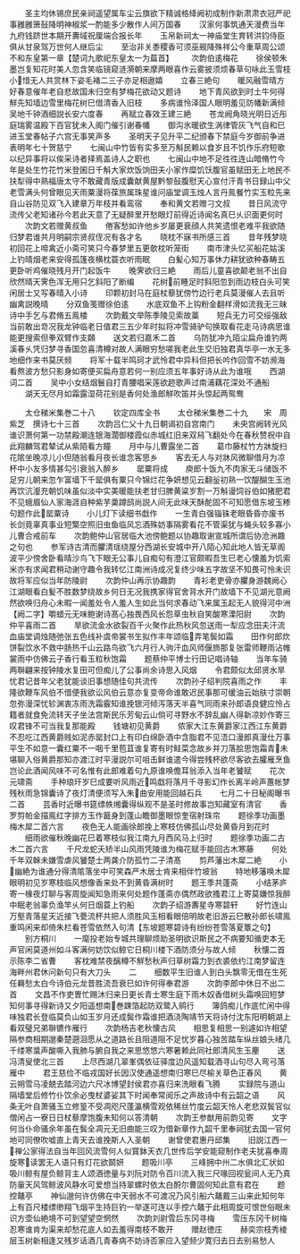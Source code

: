 <!-- { "loadSidebar": true } -->
　　圣主均休锡庶民亲祠遥望属车尘云旗欲下精诚格绛阙初成制作新肃肃衣冠严祀事雝雝箫鼔降明神椒浆一酌能多少散作人间万国春
　　汉家何事筑通天漫费当年九府钱跻世本期开夀域祝厘端合报长年
　　玉帛新祠太一神庙堂生育转洪钧侍臣俱从甘泉驾万世何人继后尘
　　至治非关黍稷香可须巫觋降殊祥公今重草周公颂不和东皇第一章【楚词九歌祀东皇太一为萹首】
　　次韵伯逺梅花
　　徐侯顿朱墨岂复知花时美人忽含笑临镜窥涟漪朝来摩两眼喜作云雾披须烦春草句咏此玉雪枝小惜无人共赏林下姿毛褚二三子亦足相遨嬉
　　立春三絶句
　　暖风融雪晴方好春意催年老自悲故国未归空有梦梅花欲动又题诗
　　地下青风欲到时土牛何得觧先知墙边雪里梅花树巳借清香入旧枝
　　多病谁怜泽国人眼明羞见防幡新满倾吴地千钟酒细説长安六度春
　　再赋立春效王建三絶
　　苍龙阙角晓光明日近彤庭瑞雾温殿下百官犹未入阁门催引谢春幡
　　御沟氷暖欲生涡律管灰飞气自和巳进玉堂春帖子六宫无事笑声多
　　圣明天子见升平二纪颁春下禁庭今岁御前争进表明年七十贺慈宁
　　七闽山中竹皆有实多至万斛民赖以食岁且不饥作乐府短歌以纪异事将以俟采诗者择焉盖诗人之职也
　　七闽山中地不足徃徃连山暗脩竹今年是处生竹花竹米登囷日千斛大家炊饭饷田夫小家作糜饥饫腹官虽赋田无上地民不扶犁得中熟福唐太守不敢藏青版成囊献黄屋黔黎鼔腹慰天心宣付汗青书日録山中父老雪满头何曾眼见天雨粟漫将葆旅属珠星谁问庙堂调玉烛人言丹鳯餐竹实玉粒先来自山谷防见双飞入建章万年枝并看鸾宿
　　奉和黄文若赠刁文叔
　　昔日风流守流传父老知诸孙今若此天意了无疑醉里开愁眼灯前得近诗闻名真巳乆识面更何时
　　次韵文若赠黄叔鱼
　　倦客愁如许他乡岁屡更衰顔人共笑遗恨老难平我欲随归梦君谁共月明嗣宗贤叔侄况有各才名
　　晓枕不寐书所感三首
　　昔年残梦晓初回花上啼禽近小斋可笑只今春梦里五更欹枕听笼街
　　南市津头忆买船花姑溪上钓晴烟老来安得孤篷夜横枕蓑衣听雨眠
　　白髪心知万事休力耕犹欲种春畴五更卧听鸡催晓残月开门起饭牛
　　晚霁欲归三絶
　　雨后儿童喜欲颠老翁不出自欣然晴天霁色浑无用只乞斜阳了断编
　　花树前睡足时斜阳忽到雨边枝白头可笑闲居士又写春晴入小诗
　　印颗初封马在庭杖藜犹傍竹边行老兵莫漫催人去且听幽禽説晚晴
　　分双鱼笺赠徐伯逺
　　水底双鱼不上钩粉金翻样滑如流我无三昧诗中手乞与君脩五鳯楼
　　次韵戴文举陈季陵见索故藁
　　短兵无力可交绥强敌当前敢出竒况我龙钟临老日值君三五少年时拟将冲雪骑驴句换取看花走马诗病思谁能更搜索但拳双臂作支頥
　　送文若归嘉禾二首
　　乌防犹冲九陌尘扁舟谁钓两溪春乆凭归梦寻香国忽喜清樽对故人满眼穷愁嗟我老此生交旧独君真华亭一水无多地细作来书莫厌频
　　将军十载半鸣珂才武怜君中异科但把长吟作回雪不妨濒海看熬波方愁只影身如寄便买扁舟意若何一别应须五年事好诗从此为谁哦
　　西湖词二首
　　吴中小女结烟鬟自打青腰唱采莲欲趂歌声过南浦藕花深处不通船
　　湖天无尽月如霜露湿荷花别是香何处渔郎觧吹笛并头惊起两鸳鸯






　　太仓稊米集巻二十八
　　钦定四库全书
　　太仓稊米集巻二十九　　宋　周紫芝　撰诗七十三首
　　次韵吕仁父十九日朝谒初自宫南门
　　未央宫阙转光风谁识萧何第一功禁殿潮连银海濶御楼霞似赤城红旧来双舄飞翻处今在春秋赞祝中自此翔麟驾君辇试从紫陌看方瞳
　　月中与儿曹露坐二首
　　葛巾藤杖竹方牀旋扫花隂坐晚凉儿小但随翁看月夜长谁念客思乡
　　客去无人与对牀风微聊借月为凉杯中小友多情甚勾引衰翁入醉乡
　　罂粟将成
　　庾郎十饭九不肉家无斗储饭不足穷儿朝来忽乍富墙下千罂俱有粟只今锦烂花争妍想见云翻釡初熟一饮醍醐生玉池再饮沆瀣充朝饥味虽似淡中实美暖能扶老甘归脾黄粱岁割一万斛谩饲谷伯如猪肥君不见蛾眉仙人家海涯自种紫芋羮蹲鸱尚説人间无此味天酥酡固不可知愿借东坡玉糁句题作此罂粟诗
　　小儿灯下读细书戱作
　　一生青白强锱铢老眼昏昏亦废书长剑竟辜真事业短檠空照旧虫鱼临风忘酒殊妨事隔雾看花不管渠犹与蝇头较多寡小儿曹合戒前车
　　次韵鲍仲山官居临大池傍鲍题以协趣取谢宣城所谓后协沧洲趣之句也
　　参军诗古清而臞清瑶绕屋分西湖长安城中开八陌心知此地人皆无草阁波平少傍舍卧看晴沙鸟飞下眼无公事儿自痴句有澄江官颇暇吾生巳老心懐羞为饥索米亦有求闻君稍动谢守趣令我转忆江南洲诗成况复终少味五字故坚不知畏可怜未识故将军应似当年防陵尉
　　次韵仲山再示协趣韵
　　青衫老吏骨亦臞身游魏阙心江湖眼看白髪不胜数梦绕故乡何日无况我携家得官舍背水开门故墙下不见湖光意阙然欲唤归舟心未暇一闻羞处令人羞人生如此当何求春动飞来属玉起无人貌得河中洲【阙二字】嚼蜡元无味鲍谢诗髙心独畏西风长怨草虫秋自笑酸寒溧阳尉
　　次韵仲平喜雨二首
　　旱欲流金水欲裂百千火聚作此热秋风忽送雨一犁应念田夫汗流血庙堂调烛随弛张五色线补虞帝裳书生拟作丰年颂临弄笔鬓如霜
　　田作何郎炊饼裂饮氷不救中肠热千山云路鸟欲飞六月行人驹汗血风师偃斾那复张雷师鞭雨沾帷裳雨中仿佛云子香行看玉粒秋饱霜
　　题蔡仲平博士行田记唱诗轴
　　当年车骑两聨翩来按钟陵水复田可但痴儿了公事尚余诗思入风烟
　　令君颇似太邱贤水旱忧君记昔年父老犹能谈旧事想随佳句共流传
　　次韵孙子绍判院喜雨之作
　　丰隆欲鞭车风伯不借便我欲讼风伯云意亦复变帝命谁敢迟民事那可缓油云始肤寸崇朝忽弥漫深忧轸渊衷冻雨洗霜霰知谁挽银河倾泻落天半喜气同雨来孙郎语良健应怜占籍者就食免流转天子坐法宫斯民乐芳甸云山倘可寻野水不辞乱幽人得新凉妙作寄三叹君锋不可当我复那能殿
　　钱塘初见黄爵
　　侬家大江东黄爵家江西江东黄爵不忍吃江西黄爵贱如泥赤罂封口上有印白绵卧酒中含脂君不见浯口漫郎真漫仕万事平生不如意一囊红粟不一咽千里苞苴谁复寄有时鲑菜念故乡并刀落脍思饱霜青未堪聊入俗黄爵那知亦渡江时平漫説尔可咀击鲜谁遣今得尝残杯欲尽客欲去臛雁烹鱼岂论此酒闻风味不可名惟有此郎难着句九原谁唤儋耳翁添入当年老饕赋
　　花次元啸斋
　　手种琅玕岁巳成要听风雨近鸣戱将落月千寻影幻作长离半岭声蕙帐梦残秋雨急锦囊诗了夜灯清便须写入朱曲安用能回越石兵
　　七月二十日秘阁曝书二首
　　芸香时近曝书筵缥帙缃囊得纵观不是圣时修故事岂知藏室有清官
　　香罗剪帕金描鳯红字排方玉作籖身到蓬山瞻御墨眼惊奎宿射珠帘
　　题徐季功画墨梅木犀二首六言
　　夜色无人能画徐郎挽上寒枝仿佛孤山尽处黄昏月到花时
　　细雨欲催秋晚幽花巳着寒枝似我江南九月西风马上归时
　　题徐季功画二古木二首六言
　　千尺龙蛇夭矫半山风雨凭陵谁为梅花赋手能回古木寒藤
　　何处千年双榦未嫌雪虐风饕楚士两龚介防孤竹二子清髙
　　剪芦藩出木犀二絶
　　小幽絶为谁通分得清隂落坐中可笑森严木居士肯来相伴竹坡翁
　　特地移藩唤木犀眼明初见岁寒枝临风想像香来处不到黄昏满树时
　　题王季共蓬斋
　　小结茅庐寄一椽夜灯聊与客周旋闻知急雨来何处题作蓬斋亦偶然政欲搔君江上寄莫嫌惊我醉中眠老翁辜负渔竿乆何日烟蓑上钓船
　　次韵子绍游夀星寺寒碧轩
　　好竹连山万壑青落星天近接飞甍流杯共把人须胜风玉相看眼倍明故老旧游云巳散孙郎长啸鳯重鸣闲来却倚朱栏看苍雪依然入句清【东坡题寒碧诗有纷纷苍雪落夏簟之句】
　　别方桐川
　　一麾投老始专城共理聊烦助圣明欲识斯民之不病要知循吏本无声官闲莫道州如斗客满何妨饮似鲸它日桐川楼下酒防须分与故人倾
　　秋懐二首示陈李二省曹
　　客枕难禁夜醨樽不觧愁秋声归草树霜力到衣裘依约江南梦留连海畔州君休问新句只有大刀头
　　二
　　细数平生旧谁人到白头飘零无借在生死任羇愁太白今诗伯元龙昔胜流吾衰巳如许何得奉君游
　　次韵李郎中休日不出二首
　　文昌不作吏曺忙赐沐归来日更长青士寒生庭下雨木奴香借树头霜唤回短梦知何事寻得新诗又夕阳遥想南巻踈箔起防双鹭入鹓行
　　簿鸽痴儿作底忙闲中得味独君长登临莫负山如玉岁月还成鬓作霜谁把酒浇陶靖节天将诗付沈东阳明朝湖上看双璧兄弟聨镳作雁行
　　次韵杨吉老秋懐古风
　　相思复相思一别遽如许相望隔参商相期邈秦楚遡洄愿从之道路长且阻道阻不足忧岁暮心独苦踏车纵丝娘头绪几千缕寒螀声酸嘶入我肺与腑自我之来思悠悠六寒暑赖此同社郎清风生玉麈
　　送冯清叟使北三首
　　上尽西湖几翠峯偶依征驿度边风遥知载酒寻山句尽入弯弓落雁中
　　君王慈俭不临戎国好长因汉使通遥想南归寒巳尽榆关草色正春风
　　黄云朔雪马凌兢去踏河边六尺冰博望封侯君亦喜归来洗眼看飞腾
　　实録院与道山隔墙堂后修竹仆饮余必曳杖婆娑其下时闻奉常阅乐之声故诗中有云韶之语
　　风条无叶自萧骚玉立修篁不受凋咫尺蓬瀛横雪观依稀丝竹度云韶天怜人老悲双鬓官似僧闲占一寮日日杖藜摩饱腹未知何以答清朝
　　次韵王参猷用前韵见寄
　　文字何当仆命骚余年虽在鬓全凋元无旧曲能三叹为借新章作九韶千里奉祠犹去国一官何地可同僚吹嘘直上青天去谁挽斯人入圣朝
　　谢曾使君惠丹邱集
　　旧説江西一禅公家得法自当年回风流雪何人似寳鉢天衣几世传后学安能窥制作老夫犹喜奉周旋寒读罢无人语只有灯花欲鬬妍
　　题吸川亭
　　三峰拥中州二水俱北汇状如吸川鲸有屋负鲸背主人颂酒徳量与刘阮对防令百川流入我三尺喙回视瓮间人无乃真防軰天风驾鲸波风静水可爱想当持翠螺时依太白酹尔曹固何知此意有君在
　　题控鼇亭
　　神仙邈何许仿佛在中天弱水不可渡况乃风引船六鼇戴三山来此知何年上有百尺楼缥缈翔飞烟平生持巨钓一举遂可连以手控六鼇于此相周旋可恨世俗眼未识方壶仙絶境不可到望望空惘然
　　次韵刘尉雪后东冈寻梅
　　雪压东冈千树梅忍寒谁肯为渠来却愁花底人如去羞得南枝不敢开
　　赠赵徳庄
　　赫奕宗枝秀棱层玉树新相逢又残岁话酒几青春病不妨诗否家应入望频少寛归去日去别易愁人
